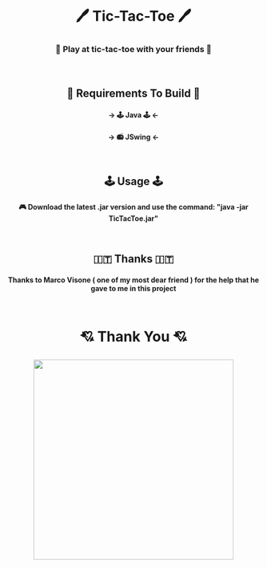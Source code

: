 # <p align="center"> 🖊️ Tic-Tac-Toe 🖊️<p>
### <p align="center"> 🔖 Play at tic-tac-toe with your friends 🔖</p><br>

## <p align="center">🔨 Requirements To Build 🔨</p>
#### <p align="center">-> 🕹️ Java 🕹️ <- </p>
#### <p align="center">-> 📻 JSwing <- </p><br>
  
## <p align="center">🕹️ Usage 🕹️</p>
#### <p align="center">🎮 Download the latest .jar version and use the command: "java -jar TicTacToe.jar" </p><br>

## <p align="center">🇮🇹 Thanks 🇮🇹</p>
#### <p align="center">Thanks to Marco Visone ( one of my most dear friend )  for the help that he gave to me in this project </p><br>

# <p align="center">💘 Thank You 💘</p>
<p align="center"> <img src="https://data.whicdn.com/images/164035936/original.gif" width="400px" height="400px"></p>
